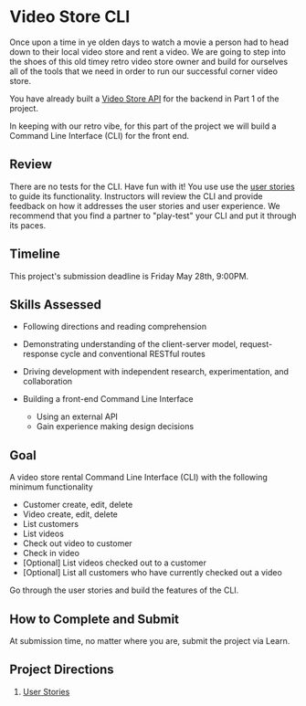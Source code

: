 # Video Store CLI

Once upon a time in ye olden days to watch a movie a person had to head down to their local video store and rent a video.  We are going to step into the shoes of this old timey retro video store owner and build for ourselves all of the tools that we need in order to run our successful corner video store. 

You have already built a [Video Store API](https://github.com/AdaGold/retro-video-store) for the backend in Part 1 of the project.

In keeping with our retro vibe, for this part of the project we will build a Command Line Interface (CLI) for the front end.

## Review

There are no tests for the CLI. Have fun with it! You use use the [user stories](ada-project-docs/part-2/user_stories.md) to guide its functionality. Instructors will review the CLI and provide feedback on how it addresses the user stories and user experience. We recommend that you find a partner to "play-test" your CLI and put it through its paces. 

## Timeline

This project's submission deadline is Friday May 28th, 9:00PM.

## Skills Assessed

- Following directions and reading comprehension
- Demonstrating understanding of the client-server model, request-response cycle and conventional RESTful routes
- Driving development with independent research, experimentation, and collaboration
- Building a front-end Command Line Interface

    - Using an external API
    - Gain experience making design decisions

## Goal

A video store rental Command Line Interface (CLI) with the following minimum functionality

- Customer create, edit, delete
- Video create, edit, delete
- List customers
- List videos
- Check out video to customer
- Check in video
- [Optional] List videos checked out to a customer
- [Optional] List all customers who have currently checked out a video

Go through the user stories and build the features of the CLI.

## How to Complete and Submit

At submission time, no matter where you are, submit the project via Learn.

## Project Directions

1.  [User Stories](ada-project-docs/part-2/user_stories.md)
